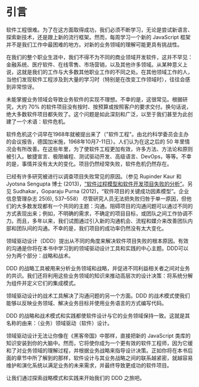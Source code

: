 # 引言
软件工程很难。为了在这方面取得成功，我们必须不断学习，无论是尝试新语言、探索新技术，还是跟上新的流行框架。然而，每周学习一个新的 JavaScript 框架并不是我们工作中最困难的地方。对新的业务领域的理解可能更具有挑战性。

在我们的整个职业生涯中，我们不得不为不同的商业领域开发软件，这并不罕见：金融系统、医疗软件、在线零售、市场营销，以及其他许多领域。从某种意义上说，这就是我们的工作与大多数其他职业工作的不同之处。在其他领域工作的人，当他们发现软件工程涉及到大量的学习时（特别是在改变工作领域时），往往会感到非常惊讶。

未能掌握业务领域会导致业务软件的实现不理想。不幸的是，这很常见。根据研究，大约 70% 的软件项目没有按时、按预算或按照客户的要求交付。换句话说，绝大多数软件项目都失败了。这个问题是如此深刻和广泛，以至于我们甚至为此创建了一个术语：软件危机。

软件危机这个词早在1968年就被提出来了（"软件工程"。由北约科学委员会主办的会议报告，德国加米施，1968年10月7-11日）。人们认为在这之后的 50 年里情况会有所改善。在这些年里，为了使软件工程更加有效，许多方法、方法论和原则被引入。敏捷宣言、极限编程、测试驱动开发、高级语言、DevOps，等等。不幸的是，事情并没有太大的变化。项目仍然经常失败，软件危机仍然存在。

已经有许多研究被进行以调查项目失败常见的原因。（参见 Rupinder Kaur 和 Jyotsna Sengupta 博士 (2013)，[“软件过程模型和软件开发项目失败的分析”](https://arxiv.org/ftp/arxiv/papers/1306/1306.1068.pdf)。另见 Sudhakar，Goparaju Purna (2012)，“软件项目的关键成功因素模型”。企业信息管理杂志 25(6), 537–558） 尽管研究人员无法把失败归咎于单一原因，但他们的大多数发现都有一个共同的主题：沟通。阻碍项目的沟通问题可以通过不同的方式表现出来；例如，不明确的需求，不确定的项目目标，或团队之间工作协调不力。而且，多年以来，我们试图通过引入新的沟通机会、流程和媒介来改善团队内部和团队间的沟通。不幸的是，我们项目的成功率仍然没有太大变化。

领域驱动设计（DDD）提出从不同的角度来解决软件项目失败的根本原因。有效的沟通是你将在本书中学习到的领域驱动设计工具和实践的中心主题。DDD可以分为两个部分：战略和战术。

DDD 的战略工具被用来分析业务领域和战略，并促进不同利益相关者之间对业务的共识。我们还将利用这些业务领域的知识来推动高层次的设计决策：将系统分解为组件并定义它们的集成模式。

领域驱动设计的战术工具解决了沟通问题的另一个方面。DDD 的战术模式使我们能够以反映业务领域、解决业务目标并使用业务语言的方式编写代码。

DDD 的战略和战术模式和实践都使软件设计与它的业务领域保持一致。这就是其名称的由来：（业务）领域驱动（软件）设计。

领域驱动设计无法让你像在《黑客帝国》中那样，直接把新的 JavaScript 类库的知识安装到你的大脑中。然而，它将使你成为一个更有效的软件工程师，因为它缓和了对业务领域的理解过程，并根据业务战略来指导设计决策。正如你将在本书后面的章节中所了解到的那样，软件设计与其业务战略之间的联系越紧密，就越容易维护和演化系统以满足业务的未来需求，并最终导致更成功的软件项目。

让我们通过探索战略模式和实践来开始我们的 DDD 之旅吧。